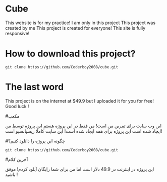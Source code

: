 # Cube

This website is for my practice!
I am only in this project
This project was created by me
This project is created for everyone!
This site is fully responsive!

# How to download this project?

```
git clone https://github.com/Coderboy2008/cube.git
```

# The last word

This project is on the internet at $49.9 but I uploaded it for you for free!
Good luck !


#مکعب

این وب سایت برای تمرین من است!
من فقط در این پروژه هستم
این پروژه توسط من ایجاد شده است
این پروژه  برای همه ایجاد شده است!
این سایت کاملا ریسپانسیو است!

#چگونه این پروژه را دانلود کنیم؟

```
git clone https://github.com/Coderboy2008/cube.git
```

#آخرین کلام

این پروژه در اینترنت در 49.9 دلار است اما من برای شما رایگان آپلود کردم!
موفق باشید !

